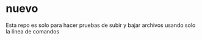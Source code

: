 # nuevo
Esta repo es solo para hacer pruebas de subir y bajar archivos usando solo la línea de comandos
